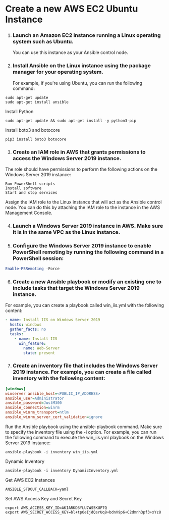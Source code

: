 # Create a new AWS EC2 Ubuntu Instance
1. ### Launch an Amazon EC2 instance running a Linux operating system such as Ubuntu. 
    You can use this instance as your Ansible control node.

2. ### Install Ansible on the Linux instance using the package manager for your operating system. 
    For example, if you're using Ubuntu, you can run the following command:
```
sudo apt-get update
sudo apt-get install ansible
```

Install Python

```
sudo apt-get update && sudo apt-get install -y python3-pip
```

Install boto3 and botocore

```
pip3 install boto3 botocore
```

3. ### Create an IAM role in AWS that grants permissions to access the Windows Server 2019 instance. 
The role should have permissions to perform the following actions on the Windows Server 2019 instance:

```
Run PowerShell scripts
Install software
Start and stop services
```

Assign the IAM role to the Linux instance that will act as the Ansible control node. 
You can do this by attaching the IAM role to the instance in the AWS Management Console.

4. ### Launch a Windows Server 2019 instance in AWS. Make sure it is in the same VPC as the Linux instance.

5. ### Configure the Windows Server 2019 instance to enable PowerShell remoting by running the following command in a PowerShell session:

```powershell
Enable-PSRemoting -Force
```

6. ### Create a new Ansible playbook or modify an existing one to include tasks that target the Windows Server 2019 instance. 
For example, you can create a playbook called win_iis.yml with the following content:

```yaml
- name: Install IIS on Windows Server 2019
  hosts: windows
  gather_facts: no
  tasks:
    - name: Install IIS
      win_feature:
        name: Web-Server
        state: present
```

7. ### Create an inventory file that includes the Windows Server 2019 instance. For example, you can create a file called inventory with the following content:

```ini
[windows]
winserver ansible_host=<PUBLIC_IP_ADDRESS> 
ansible_user=Administrator 
ansible_password=JustM300 
ansible_connection=winrm 
ansible_winrm_transport=ntlm 
ansible_winrm_server_cert_validation=ignore

```
Run the Ansible playbook using the ansible-playbook command. Make sure to specify the inventory file using the -i option. 
For example, you can run the following command to execute the win_iis.yml playbook on the Windows Server 2019 instance:

```ansible
ansible-playbook -i inventory win_iis.yml
```

Dynamic Inventory
```
ansible-playbook -i inventory DynamicInventory.yml
```
Get AWS EC2 Instances
```
ANSIBLE_STDOUT_CALLBACK=yaml 
```
Set AWS Access Key and Secret Key
```
export AWS_ACCESS_KEY_ID=AKIARKD3YLU7WS5KUF7Q
export AWS_SECRET_ACCESS_KEY=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
```
